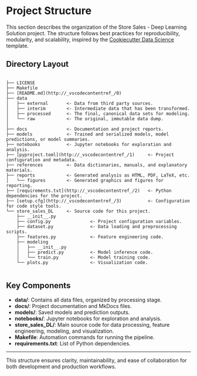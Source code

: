 # Project Structure

This section describes the organization of the Store Sales - Deep Learning Solution project. The structure follows best practices for reproducibility, modularity, and scalability, inspired by the [Cookiecutter Data Science](https://drivendata.github.io/cookiecutter-data-science/) template.

## Directory Layout

```

├── LICENSE
├── Makefile
├── [README.md](http://_vscodecontentref_/0)
├── data
│   ├── external       <- Data from third party sources.
│   ├── interim        <- Intermediate data that has been transformed.
│   ├── processed      <- The final, canonical data sets for modeling.
│   └── raw            <- The original, immutable data dump.
│
├── docs               <- Documentation and project reports.
├── models             <- Trained and serialized models, model predictions, or model summaries.
├── notebooks          <- Jupyter notebooks for exploration and analysis.
├── [pyproject.toml](http://_vscodecontentref_/1)     <- Project configuration and metadata.
├── references         <- Data dictionaries, manuals, and explanatory materials.
├── reports            <- Generated analysis as HTML, PDF, LaTeX, etc.
│   └── figures        <- Generated graphics and figures for reporting.
├── [requirements.txt](http://_vscodecontentref_/2)   <- Python dependencies for the project.
├── [setup.cfg](http://_vscodecontentref_/3)          <- Configuration for code style tools.
└── store_sales_DL     <- Source code for this project.
    ├── __init__.py
    ├── config.py               <- Project configuration variables.
    ├── dataset.py              <- Data loading and preprocessing scripts.
    ├── features.py             <- Feature engineering code.
    ├── modeling
    │   ├── __init__.py
    │   ├── predict.py          <- Model inference code.
    │   └── train.py            <- Model training code.
    └── plots.py                <- Visualization code.
    
```

## Key Components

- **data/**: Contains all data files, organized by processing stage.
- **docs/**: Project documentation and MkDocs files.
- **models/**: Saved models and prediction outputs.
- **notebooks/**: Jupyter notebooks for exploration and analysis.
- **store_sales_DL/**: Main source code for data processing, feature engineering, modeling, and visualization.
- **Makefile**: Automation commands for running the pipeline.
- **requirements.txt**: List of Python dependencies.

---

This structure ensures clarity, maintainability, and ease of collaboration for both development and production workflows.